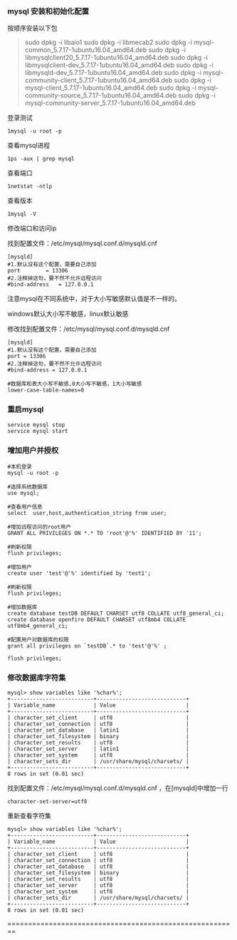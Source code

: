 ### mysql 安装和初始化配置

按顺序安装以下包

> sudo dpkg -i libaio1
> sudo dpkg -i libmecab2
> sudo dpkg -i mysql-common_5.7.17-1ubuntu16.04_amd64.deb
> sudo dpkg -i libmysqlclient20_5.7.17-1ubuntu16.04_amd64.deb 
> sudo dpkg -i libmysqlclient-dev_5.7.17-1ubuntu16.04_amd64.deb 
> sudo dpkg -i libmysqld-dev_5.7.17-1ubuntu16.04_amd64.deb 
> sudo dpkg -i mysql-community-client_5.7.17-1ubuntu16.04_amd64.deb 
> sudo dpkg -i mysql-client_5.7.17-1ubuntu16.04_amd64.deb 
> sudo dpkg -i mysql-community-source_5.7.17-1ubuntu16.04_amd64.deb 
> sudo dpkg -i mysql-community-server_5.7.17-1ubuntu16.04_amd64.deb 

登录测试

```
1mysql -u root -p
```

查看mysql进程

```
1ps -aux | grep mysql
```

查看端口

```
1netstat -ntlp
```

查看版本

```
1mysql -V
```

修改端口和访问ip

找到配置文件：/etc/mysql/mysql.conf.d/mysqld.cnf 

```
[mysqld]
#1.默认没有这个配置，需要自己添加
port		= 13306
#2.注释掉这句，要不然不允许远程访问
#bind-address	= 127.0.0.1
```

注意mysql在不同系统中，对于大小写敏感默认值是不一样的。

windows默认大小写不敏感，linux默认敏感

修改找到配置文件：/etc/mysql/mysql.conf.d/mysqld.cnf 

```
[mysqld]
#1.默认没有这个配置，需要自己添加
port = 13306
#2.注释掉这句，要不然不允许远程访问
#bind-address = 127.0.0.1﻿​

#数据库和表大小写不敏感,0大小写不敏感，1大小写敏感
lower-case-table-names=0
```

### 重启mysql

```
service mysql stop
service mysql start
```

### 增加用户并授权

```
#本机登录
mysql -u root -p

#选择系统数据库
use mysql;

#查看用户信息
select  user,host,authentication_string from user;

#增加远程访问的root用户
GRANT ALL PRIVILEGES ON *.* TO 'root'@'%' IDENTIFIED BY '11';  

#刷新权限
flush privileges;

#增加用户
create user 'test'@'%' identified by 'test1';​
​﻿​
#刷新权限
flush privileges;

#增加数据库
create database testDB DEFAULT CHARSET utf8 COLLATE utf8_general_ci;
create database openfire DEFAULT CHARSET utf8mb4 COLLATE utf8mb4_general_ci;

#配置用户对数据库的权限
grant all privileges on `testDB`.* to 'test'@'%' ;

flush privileges;
```

### 修改数据库字符集

```
mysql> show variables like '%char%';
+--------------------------+----------------------------+
| Variable_name            | Value                      |
+--------------------------+----------------------------+
| character_set_client     | utf8                       |
| character_set_connection | utf8                       |
| character_set_database   | latin1                     |
| character_set_filesystem | binary                     |
| character_set_results    | utf8                       |
| character_set_server     | latin1                     |
| character_set_system     | utf8                       |
| character_sets_dir       | /usr/share/mysql/charsets/ |
+--------------------------+----------------------------+
8 rows in set (0.01 sec) 
```

找到配置文件：/etc/mysql/mysql.conf.d/mysqld.cnf ，在[mysqld]中增加一行

```
character-set-server=utf8
```

重新查看字符集

```
mysql> show variables like '%char%';
+--------------------------+----------------------------+
| Variable_name            | Value                      |
+--------------------------+----------------------------+
| character_set_client     | utf8                       |
| character_set_connection | utf8                       |
| character_set_database   | utf8                       |
| character_set_filesystem | binary                     |
| character_set_results    | utf8                       |
| character_set_server     | utf8                       |
| character_set_system     | utf8                       |
| character_sets_dir       | /usr/share/mysql/charsets/ |
+--------------------------+----------------------------+
8 rows in set (0.01 sec)
```

 

========================================================

 
